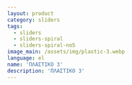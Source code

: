 ```yaml
---
layout: product
category: sliders
tags:
  - sliders
  - sliders-spiral
  - sliders-spiral-no5
image_main: /assets/img/plastic-3.webp
language: el
name: 'ΠΛΑΣΤΙΚΟ 3'
description: 'ΠΛΑΣΤΙΚΟ 3'
---
```

